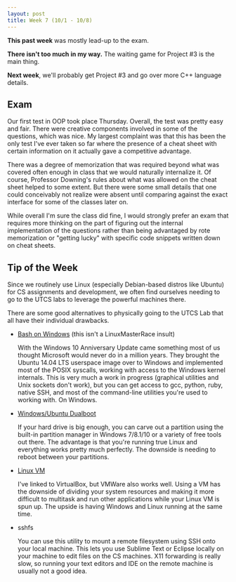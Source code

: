 ```yaml
---
layout: post
title: Week 7 (10/1 - 10/8)
---
```


**This past week** was mostly lead-up to the exam.

**There isn't too much in my way.** The waiting game for Project #3 is the main thing.

**Next week**, we'll probably get Project #3 and go over more C++ language details.

Exam
----
Our first test in OOP took place Thursday. Overall, the test was pretty easy and fair. There were creative components involved in some of the questions, which was nice. My largest complaint was that this has been the only test I've ever taken so far where the presence of a cheat sheet with certain information on it actually gave a competitive advantage.

There was a degree of memorization that was required beyond what was covered often enough in class that we would naturally internalize it. Of course, Professor Downing's rules about what was allowed on the cheat sheet helped to some extent. But there were some small details that one could conceivably not realize were absent until comparing against the exact interface for some of the classes later on.

While overall I'm sure the class did fine, I would strongly prefer an exam that requires more thinking on the part of figuring out the internal implementation of the questions rather than being advantaged by rote memorization or "getting lucky" with specific code snippets written down on cheat sheets.

Tip of the Week
---------------
Since we routinely use Linux (especially Debian-based distros like Ubuntu) for CS assignments and development, we often find ourselves needing to go to the UTCS labs to leverage the powerful machines there.

There are some good alternatives to physically going to the UTCS Lab that all have their individual drawbacks.

- [Bash on Windows](https://msdn.microsoft.com/en-us/commandline/wsl/install_guide) (this isn't a LinuxMasterRace insult)

    With the Windows 10 Anniversary Update came something most of us thought Microsoft would never do in a million years. They brought the Ubuntu 14.04 LTS userspace image over to Windows and implemented most of the POSIX syscalls, working with access to the Windows kernel internals. This is very much a work in progress (graphical utilities and Unix sockets don't work), but you can get access to gcc, python, ruby, native SSH, and most of the command-line utilities you're used to working with. On Windows.

- [Windows/Ubuntu Dualboot](https://help.ubuntu.com/community/WindowsDualBoot)

    If your hard drive is big enough, you can carve out a partition using the built-in partition manager in Windows 7/8.1/10 or a variety of free tools out there. The advantage is that you're running true Linux and everything works pretty much perfectly. The downside is needing to reboot between your partitions.

- [Linux VM](https://www.virtualbox.org/)

    I've linked to VirtualBox, but VMWare also works well. Using a VM has the downside of dividing your system resources and making it more difficult to multitask and run other applications while your Linux VM is spun up. The upside is having Windows and Linux running at the same time.

- sshfs

    You can use this utility to mount a remote filesystem using SSH onto your local machine. This lets you use Sublime Text or Eclipse locally on your machine to edit files on the CS machines. X11 forwarding is really slow, so running your text editors and IDE on the remote machine is usually not a good idea.

